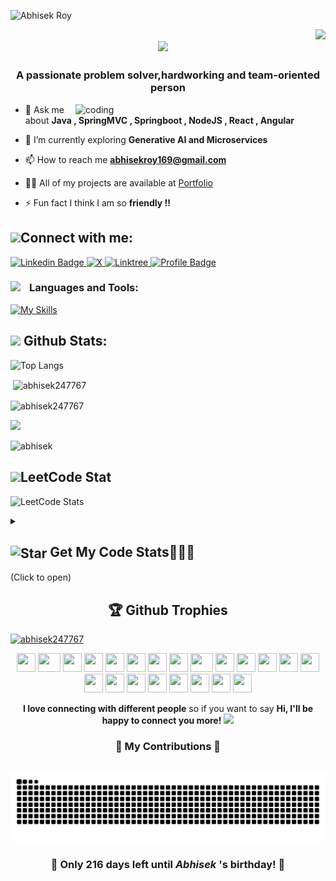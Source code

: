 <!-- ![Abhisek Roy](https://user-images.githubusercontent.com/69287212/196266752-97430395-831c-4588-abb1-0174c7bd4420.gif) -->

![Abhisek Roy](https://github.com/user-attachments/assets/3bf2adf8-ea4f-4d9c-a6db-b01a1da41855)


<img align="right" src="https://visitor-badge.laobi.icu/badge?page_id=salesp07.salesp07" />


<h2 align="center">
  <img src="https://readme-typing-svg.herokuapp.com/?font=Righteous&size=35&center=true&vCenter=true&width=500&height=70&duration=4000&lines=Hi+There!+👋;+I'm+Abhisek+Roy;Full-Stack+Software+Developer;+Open+Source+Contributor;" />
</h2>


<h3 align="center">A passionate problem solver,hardworking and team-oriented person </h3>


<img align="right" alt="coding" width="400" src="https://cdn.dribbble.com/users/926537/screenshots/4502924/python-2.gif">
<!-- <p align="left"> <a href="https://twitter.com/abhisekroy169" target="blank"><img src="[https://img.shields.io/twitter/follow/abhisekroy169?logo=twitter&style=for-the-badge]" alt="abhisekroy169" /></a> </p> -->

- 💬 Ask me about **Java , SpringMVC , Springboot , NodeJS , React , Angular**

- 🌱 I’m currently exploring **Generative AI and Microservices**

- 📫 How to reach me **abhisekroy169@gmail.com**

- 👨‍💻 All of my projects are available at [Portfolio](https://abhisek247767.github.io/AbhisekRoy-SDE/)

- ⚡ Fun fact I think I am so **friendly !!**



<h2><img src="https://raw.githubusercontent.com/ShahriarShafin/ShahriarShafin/main/Assets/handshake.gif" width="60">Connect with me:</h2>
<div id="badges">
  
   <a href="https://www.linkedin.com/in/royabhisek247767/">
    <img src="https://img.shields.io/badge/Linkedin-blue?style=for-the-badge&logo=linkedin&logoColor=white" alt="Linkedin Badge"/>

<a href="https://x.com/abhisekroy169">
  <img src="https://img.shields.io/badge/X-%23000000.svg?style=for-the-badge&logo=X&logoColor=white"
       alt="X" />
</a>

<a href="https://linktr.ee/abhisekroy">
  <img src="https://img.shields.io/badge/linktree-1de9b6?style=for-the-badge&logo=linktree&logoColor=white"
       alt="Linktree" />
</a>


  </a>
   <a href="https://abhisek247767.github.io/AbhisekRoy-SDE/">
    <img src="https://img.shields.io/badge/Profile-B7472A?style=for-the-badge&logo=Profile&logoColor=white" alt="Profile Badge"/>
  </a>
  
</div>



<h3 align="left"><img align='left' src="https://raw.githubusercontent.com/Tarikul-Islam-Anik/Animated-Fluent-Emojis/master/Emojis/Travel%20and%20places/Rocket.png" width="30" align="center">Languages and Tools:</h3>


[![My Skills](https://skillicons.dev/icons?i=html,css,js,react,redux,yarn,npm,vite,vercel,ts,angular,tailwind,jest,nodejs,express,nginx,java,maven,spring,hibernate,c,cpp,python,postman,jenkins,linux,ubuntu,rabbitmq,mongodb,mysql,github,gitlab,git,elasticsearch,vscode,sublime,postgres,docker,aws,redis&perline=20)](https://skillicons.dev)

<h2><img src="https://media4.giphy.com/media/MIGbtLZoVjbl0bYbAd/giphy.gif?cid=ecf05e472t2h0i8d7dcjaoau9iqtchhr899hxmpxzzgc7lyw&rid=giphy.gif" width="30">    Github Stats:</h2>

<!--<p><img align="left" src="https://github-readme-stats.vercel.app/api/top-langs?username=abhisek247767&theme=aura&show_icons=true&locale=en&layout=compact" alt="abhisek247767" /></p>-->
![Top Langs](https://github-readme-stats.vercel.app/api/top-langs?username=abhisek247767&theme=aura&show_icons=true&locale=en&layout=compact&hide=jupyter%20notebook,HTML,SCSS)


<p>&nbsp;<img align="center" src="https://github-readme-stats.vercel.app/api?username=abhisek247767&theme=aura&show_icons=true&locale=en" alt="abhisek247767"/></p>

<p><img align="center" src="https://github-readme-streak-stats.herokuapp.com/?user=abhisek247767&&theme=tokyonight" alt="abhisek247767"/></p>



![](http://github-profile-summary-cards.vercel.app/api/cards/profile-details?username=abhisek247767&theme=aura) 
<p align="left">
  <img src="https://github-contributor-stats.vercel.app/api?username=abhisek247767&layout=compact&limit=5&theme=aura&hide_border=true&combine_all_yearly_contributions=true" alt="abhisek"" />
</p>


<h2><img src="https://media4.giphy.com/media/MIGbtLZoVjbl0bYbAd/giphy.gif?cid=ecf05e472t2h0i8d7dcjaoau9iqtchhr899hxmpxzzgc7lyw&rid=giphy.gif" width="30">LeetCode Stat</h2>

![LeetCode Stats](https://leetcard.jacoblin.cool/abhisek247767?theme=wtf&font=Chenla)





<details>	
    <summary><h2><img src="https://raw.githubusercontent.com/Tarikul-Islam-Anik/Animated-Fluent-Emojis/master/Emojis/Travel%20and%20places/Star.png" alt="Star" width="30" align=center /> Get My Code Stats👨🏻‍💻</h2>(Click to open)</summary><br>
<!--START_SECTION:waka-->


**I'm an Early 🐤** 

```text
🌞 Morning                1690 commits        ████████░░░░░░░░░░░░░░░░░   32.94 % 
🌆 Daytime                2078 commits        ██████████░░░░░░░░░░░░░░░   40.51 % 
🌃 Evening                869 commits         ████░░░░░░░░░░░░░░░░░░░░░   16.94 % 
🌙 Night                  493 commits         ██░░░░░░░░░░░░░░░░░░░░░░░   09.61 % 
```
📅 **I'm Most Productive on Tuesday** 

```text
Monday                   90 commits         ████░░░░░░░░░░░░░░░░░░░░░   17.62 % 
Tuesday                  133 commits        ██████░░░░░░░░░░░░░░░░░░░   25.96 % 
Wednesday                104 commits        █████░░░░░░░░░░░░░░░░░░░░   20.31 % 
Thursday                 32 commits         ██░░░░░░░░░░░░░░░░░░░░░░░   06.39 % 
Friday                   30 commits         █░░░░░░░░░░░░░░░░░░░░░░░░   05.85 % 
Saturday                 43 commits         ██░░░░░░░░░░░░░░░░░░░░░░░   08.48 % 
Sunday                   78 commits         ████░░░░░░░░░░░░░░░░░░░░░   15.38 % 
```


📊 **This Week I Spent My Time On** 

```text
🕑︎ Time Zone: Asia/Kolkata

💬 Programming Languages: 
JavaScript               10 hrs 10 mins      ████████████████████░░░░░   80.11 % 
TypeScript               2 hrs 3 mins        ███░░░░░░░░░░░░░░░░░░░░░░   10.19 % 
Java                     1 hr 19 mins        ██░░░░░░░░░░░░░░░░░░░░░░░   06.53 % 
HTML                     14 mins             ░░░░░░░░░░░░░░░░░░░░░░░░░   01.22 % 
Other                    9 mins              ░░░░░░░░░░░░░░░░░░░░░░░░░   00.76 % 

🐱‍💻 Projects: 
SproutsAI Website        8 hrs 19 mins       ██████████░░░░░░░░░░░░░░░   41.19 % 
Open Surce Contribution  1 hr 58 mins        ██░░░░░░░░░░░░░░░░░░░░░░░   09.74 % 
Frontend - Late          1 hr 46 mins        ██░░░░░░░░░░░░░░░░░░░░░░░   08.77 % 
Error-frontend           1 hr 43 mins        ██░░░░░░░░░░░░░░░░░░░░░░░   08.58 % 
Backend                  1 hr 27 mins        ██░░░░░░░░░░░░░░░░░░░░░░░   07.18 % 

💻 Operating System: 
Windows                  6 hrs 11 mins      ██████████░░░░░░░░░░░░░░░   40.00 %
Ubuntu                   6 hrs 10 mins      ███████████████░░░░░░░░░░   60.00 %
```

**I Mostly Code in JavaScript** 

```text
JavaScript               21 repos            ███████████░░░░░░░░░░░░░░   45.65 % 
HTML                     8 repos             ████░░░░░░░░░░░░░░░░░░░░░   17.39 % 
CSS                      4 repos             ██░░░░░░░░░░░░░░░░░░░░░░░   08.70 % 
Java                     5 repos             ██░░░░░░░░░░░░░░░░░░░░░░░   06.52 % 
ASP.NET                  1 repo              █░░░░░░░░░░░░░░░░░░░░░░░░   02.17 % 
```

<!--END_SECTION:waka-->
   </details> 
   

<h2 align="center" >🏆 Github Trophies</h2>

 <p align="left"> <a href="https://github.com/ryo-ma/github-profile-trophy"><img src="https://github-profile-trophy.vercel.app/?username=abhisek247767&theme=radical" alt="abhisek247767" /></a></p>


 <div align="center">
    <img src="https://cultofthepartyparrot.com/flags/hd/indiaparrot.gif" width="30" height="30"/>
    <img src="https://cultofthepartyparrot.com/parrots/asyncparrot.gif" width="36" height="30"/>
    <img src="https://cultofthepartyparrot.com/parrots/hd/60fpsparrot.gif" width="30" height="30"/>
    <img src="https://cultofthepartyparrot.com/parrots/hd/jumpingparrot.gif" width="30" height="30"/>
    <img src="https://cultofthepartyparrot.com/parrots/hd/opensourceparrot.gif" width="30" height="30"/>
    <img src="https://cultofthepartyparrot.com/parrots/hd/dealwithitnowparrot.gif" width="30" height="30"/>
    <img src="https://cultofthepartyparrot.com/parrots/hd/hypnoparrotlight.gif" width="30" height="30"/>
    <img src="https://cultofthepartyparrot.com/parrots/databaseparrot.gif" width="30" height="30"/>
    <img src="https://cultofthepartyparrot.com/parrots/fixparrot.gif" width="36" height="30"/>
    <img src="https://cultofthepartyparrot.com/parrots/hd/laptop_parrot.gif" width="30" height="30"/>
    <img src="https://cultofthepartyparrot.com/parrots/hd/spinningparrot.gif" width="30" height="30"/>
    <img src="https://cultofthepartyparrot.com/parrots/hd/levitationparrot.gif" width="30" height="30"/>
    <img src="https://cultofthepartyparrot.com/parrots/hd/meldparrot.gif" width="30" height="30"/>
    <img src="https://cultofthepartyparrot.com/parrots/slomoparrot.gif" width="30" height="30"/>
    <img src="https://cultofthepartyparrot.com/parrots/hd/moonwalkingparrot.gif" width="30" height="30"/>
    <img src="https://cultofthepartyparrot.com/parrots/hd/stableparrot.gif" width="30" height="30"/>
    <img src="https://cultofthepartyparrot.com/parrots/hd/scienceparrot.gif" width="30" height="30"/>
    <img src="https://cultofthepartyparrot.com/parrots/hd/pirateparrot.gif" width="30" height="30"/>
    <img src="https://cultofthepartyparrot.com/parrots/hd/footballparrot.gif" width="30" height="30"/>
    <img src="https://cultofthepartyparrot.com/parrots/hd/illuminatiparrot.gif" width="30" height="30"/>
    <img src="https://cultofthepartyparrot.com/parrots/hd/hypnoparrotdark.gif" width="30" height="30"/>
    <img src="https://cultofthepartyparrot.com/parrots/hd/mustacheparrot.gif" width="30" height="30"/>
</div>

<p align="center"><b>I love connecting with different people</b> so if you want to say <b>Hi, I'll be happy to connect you more!</b> <img src="https://user-images.githubusercontent.com/74038190/241763891-7bb1e704-6026-48f9-8435-2f4d40101348.gif" width="40"></p>

<div align="center">
  <h3>🐍 My Contributions 🐍</h3>
  <br>
  <img alt="snake eating my contributions" src="https://raw.githubusercontent.com/abhisek247767/abhisek247767/output/github-contribution-grid-snake.svg" />
  
</div>

<!-- BIRTHDAY_MESSAGE_START -->
<h3 align="center">🎉 Only <strong>216 days</strong> left until <em>Abhisek </em>'s birthday! 🎂</h3>
<!-- BIRTHDAY_MESSAGE_END -->











